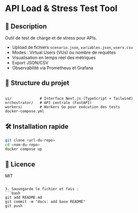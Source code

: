 # API Load & Stress Test Tool

## 🚀 Description
Outil de test de charge et de stress pour APIs.
- Upload de fichiers `scenario.json`, `variables.json`, `users.csv`
- Modes : Virtual Users (VUs) ou nombre de requêtes
- Visualisation en temps réel des métriques
- Export JSON/CSV
- Observabilité via Prometheus et Grafana

## 📂 Structure du projet
```

ui/             # Interface Next.js (TypeScript + Tailwind)
orchestrator/   # API centrale (FastAPI)
workers/        # Workers Go pour exécution des tests
docker-compose.yml

````

## 🛠 Installation rapide
```bash
git clone <url-du-repo>
cd <nom-du-repo>
docker compose up
````

## 📜 Licence

MIT

````

3. Sauvegarde le fichier et fais :  
```bash
git add README.md
git commit -m "docs: add base README"
git push
````